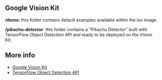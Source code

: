 ## Google Vision Kit

**/demo:** this folder contains default examples available within the iso image.

**/pikachu-detector**: this folder contains a "Pikachu Detector" built with TensorFlow Object Detection API and ready to be deployed on the Vision Kit.



## More info

* [Google Vision Kit](https://aiyprojects.withgoogle.com/vision/)
* [TensorFlow Object Detection API](https://github.com/tensorflow/models/tree/master/research/object_detection)